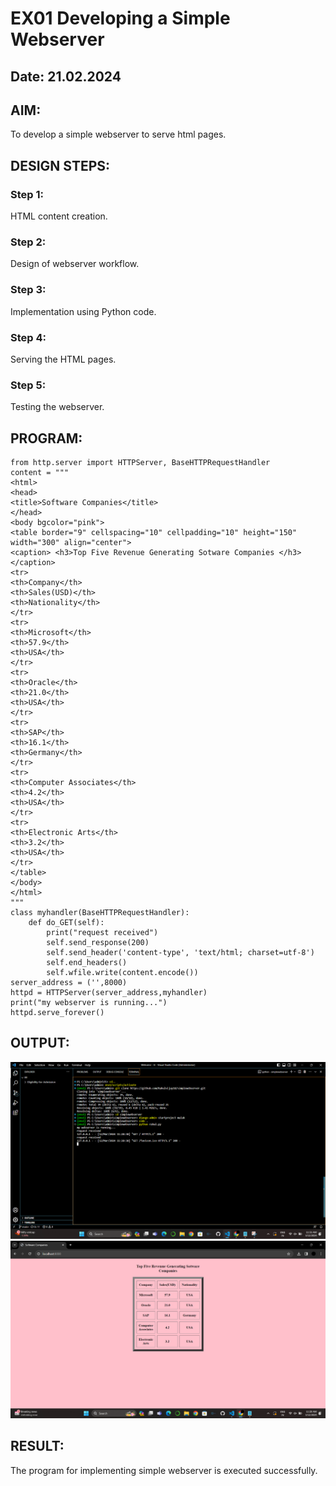 # EX01 Developing a Simple Webserver
## Date: 21.02.2024

## AIM:
To develop a simple webserver to serve html pages.

## DESIGN STEPS:
### Step 1: 
HTML content creation.

### Step 2:
Design of webserver workflow.

### Step 3:
Implementation using Python code.

### Step 4:
Serving the HTML pages.

### Step 5:
Testing the webserver.

## PROGRAM:

```
from http.server import HTTPServer, BaseHTTPRequestHandler
content = """
<html>
<head>
<title>Software Companies</title>
</head>
<body bgcolor="pink">
<table border="9" cellspacing="10" cellpadding="10" height="150" width="300" align="center">
<caption> <h3>Top Five Revenue Generating Sotware Companies </h3></caption>
<tr>
<th>Company</th>
<th>Sales(USD)</th>
<th>Nationality</th>
</tr>
<tr>
<th>Microsoft</th>
<th>57.9</th>
<th>USA</th>
</tr>
<tr>
<th>Oracle</th>
<th>21.0</th>
<th>USA</th>
</tr>
<tr>
<th>SAP</th>
<th>16.1</th>
<th>Germany</th>
</tr>
<tr>
<th>Computer Associates</th>
<th>4.2</th>
<th>USA</th>
</tr>
<tr>
<th>Electronic Arts</th>
<th>3.2</th>
<th>USA</th>
</tr>
</table>
</body>
</html>
"""
class myhandler(BaseHTTPRequestHandler):
    def do_GET(self):
        print("request received")
        self.send_response(200)
        self.send_header('content-type', 'text/html; charset=utf-8')
        self.end_headers()
        self.wfile.write(content.encode())
server_address = ('',8000)
httpd = HTTPServer(server_address,myhandler)
print("my webserver is running...")
httpd.serve_forever()
```

## OUTPUT:

![server](<Screenshot (2).png>)
![output](<Screenshot 2024-03-12 112901.png>)

## RESULT:
The program for implementing simple webserver is executed successfully.
